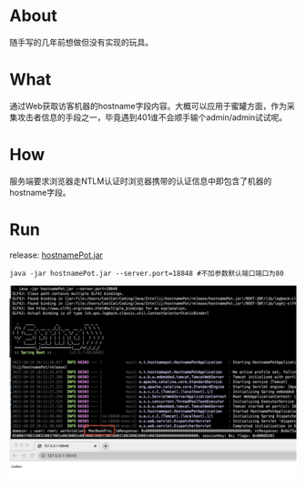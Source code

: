 # About
随手写的几年前想做但没有实现的玩具。
# What
通过Web获取访客机器的hostname字段内容。大概可以应用于蜜罐方面，作为采集攻击者信息的手段之一，毕竟遇到401谁不会顺手输个admin/admin试试呢。
# How
服务端要求浏览器走NTLM认证时浏览器携带的认证信息中即包含了机器的hostname字段。

# Run

release: [hostnamePot.jar](https://github.com/TheKingOfDuck/hostnamePot/releases/download/demo/hostnamePot.jar)

```
java -jar hostnamePot.jar --server.port=18848 #不加参数默认端口端口为80
```

![](https://github.com/TheKingOfDuck/hostnamePot/blob/main/images/hostnamePot.jpg)
